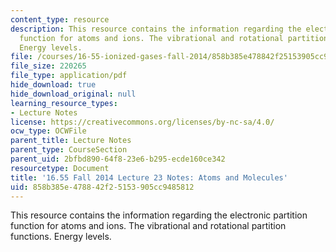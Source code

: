 ```yaml
---
content_type: resource
description: This resource contains the information regarding the electronic partition
  function for atoms and ions. The vibrational and rotational partition functions.
  Energy levels.
file: /courses/16-55-ionized-gases-fall-2014/858b385e478842f25153905cc9485812_MIT16_55F14_Lecture23.pdf
file_size: 220265
file_type: application/pdf
hide_download: true
hide_download_original: null
learning_resource_types:
- Lecture Notes
license: https://creativecommons.org/licenses/by-nc-sa/4.0/
ocw_type: OCWFile
parent_title: Lecture Notes
parent_type: CourseSection
parent_uid: 2bfbd890-64f8-23e6-b295-ecde160ce342
resourcetype: Document
title: '16.55 Fall 2014 Lecture 23 Notes: Atoms and Molecules'
uid: 858b385e-4788-42f2-5153-905cc9485812
---
```

This resource contains the information regarding the electronic partition function for atoms and ions. The vibrational and rotational partition functions. Energy levels.